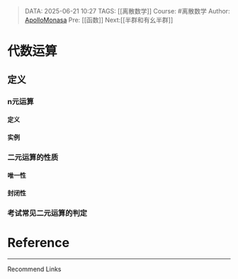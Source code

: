 > DATA: 2025-06-21 10:27
> TAGS: [[离散数学]]
> Course: #离散数学 
> Author: [ApolloMonasa](https://github.com/ApolloMonasa)
> Pre: [[函数]]
> Next:[[半群和有幺半群]]


# 代数运算

## 定义
### n元运算
#### 定义
#### 实例
### 二元运算的性质
#### 唯一性
#### 封闭性

### 考试常见二元运算的判定


# Reference


---
Recommend Links
